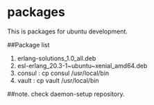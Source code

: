 # packages

This is packages for ubuntu development.

##Package list
1. erlang-solutions_1.0_all.deb
2. esl-erlang_20.3-1\~ubuntu\~xenial_amd64.deb
3. consul       : cp consul /usr/local/bin
4. vault        : cp vault /usr/local/bin


##note.
check daemon-setup repository.
